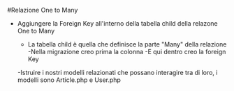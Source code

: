 

#Relazione One to Many

  - Aggiungere la Foreign Key all'interno della tabella child della relazone One to Many
    - La tabella child è quella che definisce la parte "Many" della relazione
    -Nella migrazione creo prima la colonna 
    -E qui dentro creo la foreign Key


    -Istruire i nostri modelli relazionati che possano interagire tra di loro, i modelli sono Article.php e User.php
